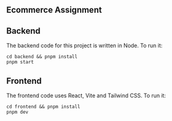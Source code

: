 ## Ecommerce Assignment

## Backend

The backend code for this project is written in Node. To run it:

```
cd backend && pnpm install
pnpm start
```

## Frontend

The frontend code uses React, Vite and Tailwind CSS. To run it:

```
cd frontend && pnpm install
pnpm dev
```
